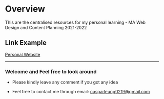 # Overview 

This are the centralised resources for my personal learning - MA Web Design and Content Planning 2021-2022

## Link Example
[Personal Website](https://www.curiositydriven.uk)

---

### Welcome and Feel free to look around

* Please kindly leave any comment if you got any idea

* Feel free to contact me through email: casparleung0219@gmail.com